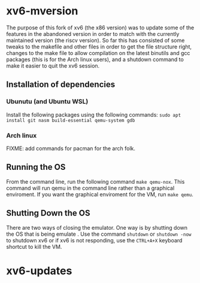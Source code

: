 # xv6-mversion
The purpose of this fork of xv6 (the x86 version) was to update some of the features in the abandoned version in order to match with the currently maintained version (the riscv version). So far this has consisted of some tweaks to the makefile and other files in order to get the file structure right, changes to the make file to allow compilation on the latest binutils and gcc packages (this is for the Arch linux users), and a shutdown command to make it easier to quit the xv6 session.

## Installation of dependencies
### Ubunutu (and Ubuntu WSL)
Install the following packages using the following commands:
`sudo apt install git nasm build-essential qemu-system gdb`

### Arch linux
FIXME: add commands for pacman for the arch folk.

## Running the OS
From the command line, run the following command `make qemu-nox`. This command will run qemu in the command line rather than a graphical enviroment. If you want the graphical enviroment for the VM, run `make qemu`.

## Shutting Down the OS
There are two ways of closing the emulator. One way is by shutting down the OS that is being emulate . Use the command `shutdown` or `shutdown -now` to shutdown xv6 or if xv6 is not responding, use the `CTRL+A+X` keyboard shortcut to kill the VM.
# xv6-updates
